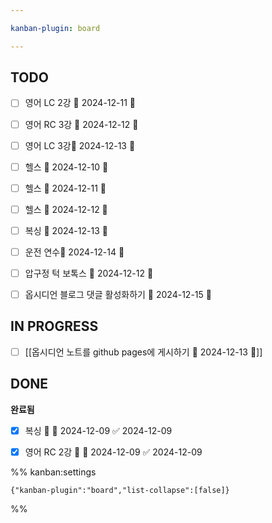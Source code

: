 ```yaml
---

kanban-plugin: board

---
```


## TODO

- [ ] 영어 LC 2강 📅 2024-12-11 🔼
- [ ] 영어 RC 3강 📅 2024-12-12 🔼
- [ ] 영어 LC 3강📅 2024-12-13 🔼
- [ ] 헬스 📅 2024-12-10 🔼
- [ ] 헬스 📅 2024-12-11 🔼
- [ ] 헬스 📅 2024-12-12 🔼
- [ ] 복싱 📅 2024-12-13 🔺
- [ ] 운전 연수📅 2024-12-14 🔽
- [ ] 압구정 턱 보톡스 📅 2024-12-12 🔺
- [ ] 옵시디언 블로그 댓글 활성화하기 📅 2024-12-15 🔺


## IN PROGRESS

- [ ] [[옵시디언 노트를 github pages에 게시하기 📅 2024-12-13 🔼]]


## DONE

**완료됨**
- [x] 복싱 🔺 📅 2024-12-09 ✅ 2024-12-09
- [x] 영어 RC 2강 🔺 📅 2024-12-09 ✅ 2024-12-09




%% kanban:settings
```
{"kanban-plugin":"board","list-collapse":[false]}
```
%%